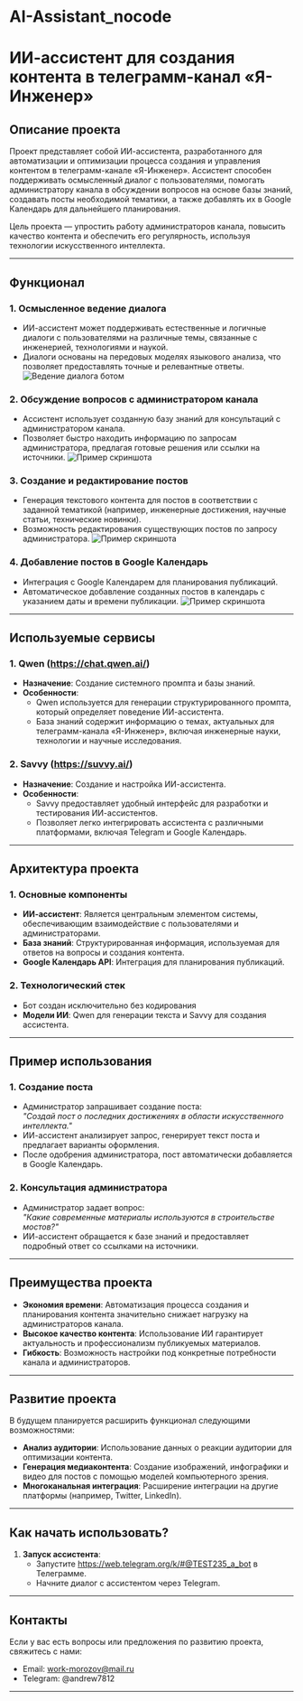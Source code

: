 # AI-Assistant_nocode


# ИИ-ассистент для создания контента в телеграмм-канал «Я-Инженер»

## Описание проекта

Проект представляет собой ИИ-ассистента, разработанного для автоматизации и оптимизации процесса создания и управления контентом в телеграмм-канале «Я-Инженер». Ассистент способен поддерживать осмысленный диалог с пользователями, помогать администратору канала в обсуждении вопросов на основе базы знаний, создавать посты необходимой тематики, а также добавлять их в Google Календарь для дальнейшего планирования.

Цель проекта — упростить работу администраторов канала, повысить качество контента и обеспечить его регулярность, используя технологии искусственного интеллекта.

---

## Функционал

### 1. **Осмысленное ведение диалога**
   - ИИ-ассистент может поддерживать естественные и логичные диалоги с пользователями на различные темы, связанные с инженерией, технологиями и наукой.
   - Диалоги основаны на передовых моделях языкового анализа, что позволяет предоставлять точные и релевантные ответы.
![Ведение диалога ботом](https://github.com/andrew11morozovtwo/AI-Assistant_nocode/blob/main/2025-02-26_12-07-53%20dialogue.png?raw=true)

### 2. **Обсуждение вопросов с администратором канала**
   - Ассистент использует созданную базу знаний для консультаций с администратором канала.
   - Позволяет быстро находить информацию по запросам администратора, предлагая готовые решения или ссылки на источники.
![Пример скриншота](https://github.com/andrew11morozovtwo/AI-Assistant_nocode/blob/main/2025-02-26_12-11-11%20Links%20to%20sources.png?raw=true)

### 3. **Создание и редактирование постов**
   - Генерация текстового контента для постов в соответствии с заданной тематикой (например, инженерные достижения, научные статьи, технические новинки).
   - Возможность редактирования существующих постов по запросу администратора.
![Пример скриншота](https://github.com/andrew11morozovtwo/AI-Assistant_nocode/blob/main/2025-02-26_12-13-22%20Editing.png?raw=true)

### 4. **Добавление постов в Google Календарь**
   - Интеграция с Google Календарем для планирования публикаций.
   - Автоматическое добавление созданных постов в календарь с указанием даты и времени публикации.
![Пример скриншота](https://github.com/andrew11morozovtwo/AI-Assistant_nocode/blob/main/2025-02-26_12-16-31%20Planning.png?raw=true)
---

## Используемые сервисы

### 1. **Qwen (https://chat.qwen.ai/)**
   - **Назначение**: Создание системного промпта и базы знаний.
   - **Особенности**:
     - Qwen используется для генерации структурированного промпта, который определяет поведение ИИ-ассистента.
     - База знаний содержит информацию о темах, актуальных для телеграмм-канала «Я-Инженер», включая инженерные науки, технологии и научные исследования.

### 2. **Savvy (https://suvvy.ai/)**
   - **Назначение**: Создание и настройка ИИ-ассистента.
   - **Особенности**:
     - Savvy предоставляет удобный интерфейс для разработки и тестирования ИИ-ассистентов.
     - Позволяет легко интегрировать ассистента с различными платформами, включая Telegram и Google Календарь.

---

## Архитектура проекта

### 1. **Основные компоненты**
   - **ИИ-ассистент**: Является центральным элементом системы, обеспечивающим взаимодействие с пользователями и администраторами.
   - **База знаний**: Структурированная информация, используемая для ответов на вопросы и создания контента.
   - **Google Календарь API**: Интеграция для планирования публикаций.

### 2. **Технологический стек**
   - Бот создан исключительно без кодирования
   - **Модели ИИ**: Qwen для генерации текста и Savvy для создания ассистента.

---

## Пример использования

### 1. **Создание поста**
   - Администратор запрашивает создание поста:  
     _"Создай пост о последних достижениях в области искусственного интеллекта."_
   - ИИ-ассистент анализирует запрос, генерирует текст поста и предлагает варианты оформления.
   - После одобрения администратора, пост автоматически добавляется в Google Календарь.

### 2. **Консультация администратора**
   - Администратор задает вопрос:  
     _"Какие современные материалы используются в строительстве мостов?"_
   - ИИ-ассистент обращается к базе знаний и предоставляет подробный ответ со ссылками на источники.

---

## Преимущества проекта

- **Экономия времени**: Автоматизация процесса создания и планирования контента значительно снижает нагрузку на администраторов канала.
- **Высокое качество контента**: Использование ИИ гарантирует актуальность и профессионализм публикуемых материалов.
- **Гибкость**: Возможность настройки под конкретные потребности канала и администраторов.

---

## Развитие проекта

В будущем планируется расширить функционал следующими возможностями:
- **Анализ аудитории**: Использование данных о реакции аудитории для оптимизации контента.
- **Генерация медиаконтента**: Создание изображений, инфографики и видео для постов с помощью моделей компьютерного зрения.
- **Многоканальная интеграция**: Расширение интеграции на другие платформы (например, Twitter, LinkedIn).

---

## Как начать использовать?


1. **Запуск ассистента**:
   - Запустите https://web.telegram.org/k/#@TEST235_a_bot в Телеграмме.
   - Начните диалог с ассистентом через Telegram.

---

## Контакты

Если у вас есть вопросы или предложения по развитию проекта, свяжитесь с нами:

- Email: work-morozov@mail.ru
- Telegram: @andrew7812

---
